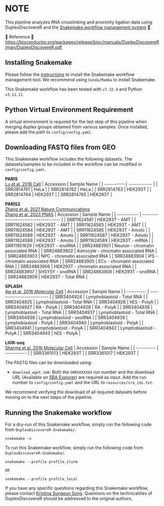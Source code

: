 # NOTE
This pipeline analyzes RNA crosslinking and proximity ligation data using DuplexDiscovereR and the [Snakemake workflow management system](https://snakemake.readthedocs.io/en/stable/) 🐍. 

🌟 Reference 🌟<br/>
https://bioconductor.org/packages/release/bioc/manuals/DuplexDiscovereR/man/DuplexDiscovereR.pdf

## Installing Snakemake
Please follow the [instructions](https://snakemake.readthedocs.io/en/stable/getting_started/installation.html) to install the Snakemake workflow management tool. We recommend using `Conda/Mamba` to install Snakemake.

This Snakemake workflow has been tested with `v7.32.4` and Python `v3.11.11`.

## Python Virtual Environment Requirement
A virtual environment is required for the last step of this pipeline when merging duplex groups obtained from various samples. Once installed, please add the path to `config/config.yaml`.

## Downloading FASTQ files from GEO
This Snakemake workflow includes the following datasets. The datasets/samples to be included in the workflow can be modified in `config/config.yaml`.

**PARIS**<br/>
[Lu et al. 2016 Cell](https://www.cell.com/fulltext/S0092867416304226#secsectitle0085)
| Accession  | Sample Name  |
| -----------| ------------ |
| SRR2814761 | HeLa         |
| SRR2814762 | HeLa         |
| SRR2814763 | HEK293T      |
| SRR2814764 | HEK293T      |
| SRR2814765 | HEK293T      |

**PARIS2**<br/>
[Zhang et al. 2021 Nature Communications](https://www.nature.com/articles/s41467-021-22552-y)<br/>
[Zhang et al. 2023 PNAS](https://pubmed.ncbi.nlm.nih.gov/37792516/)
| Accession   | Sample Name                          |
| ----------- | ------------------------------------ |
| SRR11624581 | HEK293T - AMT                        |
| SRR11624582 | HEK293T - AMT                        |
| SRR11624583 | HEK293T - AMT                        |
| SRR11624584 | HEK293T - AMT                        |
| SRR11624585 | HEK293T - Amoto                      |
| SRR11624586 | HEK293T - Amoto                      |
| SRR11624587 | HEK293T - Amoto                      |
| SRR11624588 | HEK293T - Amoto                      |
| SRR11624589 | HEK293T - mRNA                       |
| SRR11951629 | HEK293T - snoRNA                     |
| SRR24883901 | Neuron - chromatin associated RNA    |
| SRR24883902 | Astrocyte - chromatin associated RNA |
| SRR24883903 | NPC - chromatin associated RNA       |
| SRR24883904 | iPS - chromatin associated RNA       |
| SRR24883905 | ECs - chromatin associated RNA       |
| SRR24883906 | HEK293T - chromatin associated RNA   |
| SRR24883907 | SHSY5Y - snoRNA                      |
| SRR24883908 | HEK293T - snoRNA                     |
| SRR24883909 | HEK293T - Total RNA                  |

**SPLASH**<br/>
[Aw et al. 2016 Molecular Cell](https://www.sciencedirect.com/science/article/pii/S1097276516301046#:~:text=SPLASH%20Uncovers%20New%20rRNA%2DrRNA,intra%2D%20and%20intermolecular%20RNA%20interactions.)
| Accession  | Sample Name                |
| ---------- | -------------------------- |
| SRR3404924 | Lymphoblastoid - Total RNA |
| SRR3404925 | Lymphoblastoid - Total RNA |
| SRR3404926 | hES - PolyA                |
| SRR3404927 | RA - PolyA                 |
| SRR3404928 | RA - PolyA                 |
| SRR3404936 | Lymphoblastoid - Total RNA |
| SRR3404937 | Lymphoblastoid - Total RNA |
| SRR3404938 | Lymphoblastoid - snoRNA    |
| SRR3404939 | Lymphoblastoid - PolyA     |
| SRR3404940 | Lymphoblastoid - PolyA     |
| SRR3404941 | Lymphoblastoid - PolyA     |
| SRR3404942 | Lymphoblastoid - PolyA     |
| SRR3404943 | hES - PolyA                |

**LIGR-seq**<br/>
[Sharma et al. 2016 Molecular Cell](https://www.sciencedirect.com/science/article/pii/S109727651630106X?via%3Dihub)
| Accession  | Sample Name |
| ---------- | ----------- |
| SRR3361013 | HEK293T     |
| SRR3361017 | HEK293T     |

The FASTQ files can be downloaded using:
- `download_wget.smk`: Both the `SRRXXXXXXX` run number and the download URL (Available on [SRA Explorer](https://sra-explorer.info/#)) are required as input. Add the run number to `config/config.yaml` and the URL to `resources/sra_ids.txt`.

We recommend verifying the download of all required datasets before moving on to the next steps of the pipeline.

## Running the Snakemake workflow
For a dry-run of this Snakemake workflow, simply run the following code from `DuplexDiscovereR-Snakemake/`.
```
snakemake -n
```
To run this Snakemake workflow, simply run the following code from `DuplexDiscovereR-Snakemake/`.
```
snakemake --profile profile_slurm

OR

snakemake --profile profile_local
```

If you have any specific questions regarding this Snakemake workflow, please contact [Kristina Sungeun Song](mailto:kristina.song@usherbrooke.ca). Questions on the technicalities of DuplexDiscovereR should be addressed to the original authors.
